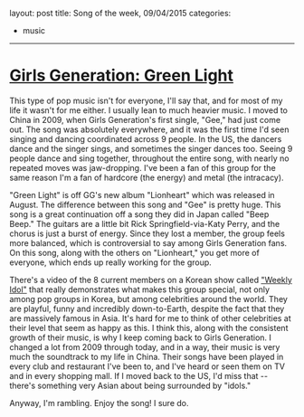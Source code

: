 layout: post
title: Song of the week, 09/04/2015
categories:
- music
---

# [Girls Generation: Green Light](https://www.youtube.com/watch?v=TWt46g4IQeo)

This type of pop music isn't for everyone, I'll say that, and for most of my life it wasn't for me either. I usually lean to much heavier music. I moved to China in 2009, when Girls Generation's first single, "Gee," had just come out. The song was absolutely everywhere, and it was the first time I'd seen singing and dancing coordinated across 9 people. In the US, the dancers dance and the singer sings, and sometimes the singer dances too. Seeing 9 people dance and sing together, throughout the entire song, with nearly no repeated moves was jaw-dropping. I've been a fan of this group for the same reason I'm a fan of hardcore (the energy) and metal (the intracacy). 

"Green Light" is off GG's new album "Lionheart" which was released in August. The difference between this song and "Gee" is pretty huge. This song is a great continuation off a song they did in Japan called "Beep Beep." The guitars are a little bit Rick Springfield-via-Katy Perry, and the chorus is just a burst of energy. Since they lost a member, the group feels more balanced, which is controversial to say among Girls Generation fans. On this song, along with the others on "Lionheart," you get more of everyone, which ends up really working for the group.

There's a video of the 8 current members on a Korean show called ["Weekly Idol"](https://www.youtube.com/watch?v=5nmPXL6aWr0) that really demonstrates what makes this group special, not only among pop groups in Korea, but among celebrities around the world. They are playful, funny and incredibly down-to-Earth, despite the fact that they are massively famous in Asia. It's hard for me to think of other celebrities at their level that seem as happy as this. I think this, along with the consistent growth of their music, is why I keep coming back to Girls Generation. I changed a lot from 2009 through today, and in a way, their music is very much the soundtrack to my life in China. Their songs have been played in every club and restaurant I've been to, and I've heard or seen them on TV and in every shopping mall. If I moved back to the US, I'd miss that -- there's something very Asian about being surrounded by "idols." 

Anyway, I'm rambling. Enjoy the song! I sure do. 
